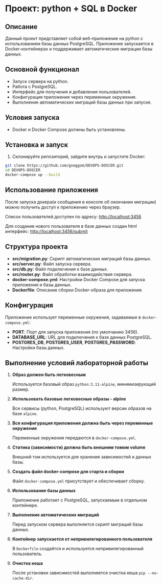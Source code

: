 # Проект: python + SQL в Docker

## Описание

Данный проект представляет собой веб-приложение на python с использованием базы данных PostgreSQL. Приложение запускается в Docker-контейнерах и поддерживает автоматические миграции базы данных.

## Основной функционал

- Запуск сервера на python.
- Работа с PostgreSQL.
- Интерфейс для получения и добавления пользователей.
- Конфигурация приложения через переменные окружения.
- Выполнение автоматических миграций базы данных при запуске.

## Условия запуска

- Docker и Docker Compose должны быть установлены.

## Установка и запуск

1. Склонируйте репозиторий, зайдите внутрь и запустите Docker:

```bash
git clone https://github.com/googgom/DEVOPS-DOSCER.git
cd DEVOPS-DOSCER
docker-compose up --build
```
## Использование приложения

После запуска докера(и сообщения в консоле об окончании миграции) можно получить доступ к приложению через браузер.

Список пользователей доступен по адресу: [http://localhost:3456](http://localhost:3456)

Для создания нового пользователя в базе данных создан html интерфейс: [http://localhost:3456/submit](http://localhost:3456/submit)

## Структура проекта

- **src/migration.py**: Скрипт автоматических миграций базы данных.
- **src/server.py**: Файл запуска сервера.
- **src/db.py**: Файл подключения к базе данных.
- **src/router.py**: Файл обработки взаимодействия сервера.
- **docker-compose.yml**: Настройки Docker Compose для запуска приложения и базы данных.
- **Dockerfile**: Описание сборки Docker-образа для приложения.
## Конфигурация

Приложение использует переменные окружения, задаваемые в `docker-compose.yml`:

- **PORT**: Порт для запуска приложения (по умолчанию 3456).
- **DATABASE_URL**: URL для подключения к базе данных PostgreSQL.
- **POSTGRES_DB**, **POSTGRES_USER**, **POSTGRES_PASSWORD**: Настройки базы данных.

## Выполнение условий лабораторной работы

1. **Образ должен быть легковесным**

   Используется базовый образ `python:3.11-alpine`, минимизирующий размер.

2. **Использовать базовые легковесные образы - alpine**

   Все сервисы (python, PostgreSQL) используют версии образов на базе `alpine`.

3. **Вся конфигурация приложения должна быть через переменные окружения**

   Переменные окружения передаются в `docker-compose.yml`.

4. **Статика (зависимости) должна быть внешним томом volume**

   Внешний том используется для хранения зависимостей и данных базы.

5. **Создать файл docker-compose для старта и сборки**

   Файл `docker-compose.yml` присутствует и обеспечивает сборку.

6. **Использование базы данных**

   Приложение работает с PostgreSQL, запускаемым в отдельном контейнере.

7. **Выполнение автоматических миграций**

   Перед запуском сервера выполняется скрипт миграций базы данных.

8. **Контейнер запускается от непривилегированного пользователя**

   В `Dockerfile` создаётся и используется непривилегированный пользователь.

9. **Очистка кеша**

   После установки зависимостей выполняется очистка кеша `pip --no-cache-dir`.
